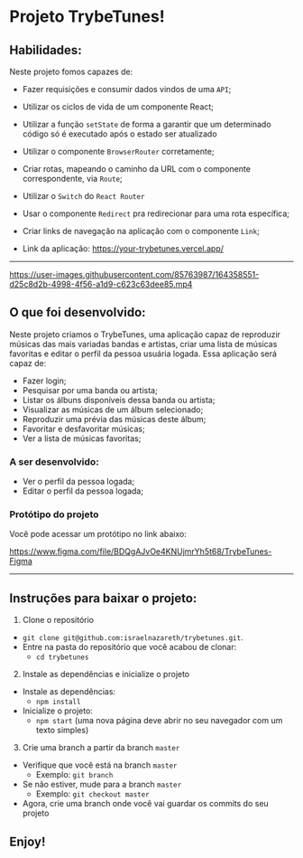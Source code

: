 # Projeto TrybeTunes!

## Habilidades:
Neste projeto fomos capazes de:

  * Fazer requisições e consumir dados vindos de uma `API`;

  * Utilizar os ciclos de vida de um componente React;

  * Utilizar a função `setState` de forma a garantir que um determinado código só é executado após o estado ser atualizado
  
  * Utilizar o componente `BrowserRouter` corretamente;

  * Criar rotas, mapeando o caminho da URL com o componente correspondente, via `Route`;

  * Utilizar o `Switch` do `React Router`

  * Usar o componente `Redirect` pra redirecionar para uma rota específica;

  * Criar links de navegação na aplicação com o componente `Link`;

  * Link da aplicação: https://your-trybetunes.vercel.app/

---

https://user-images.githubusercontent.com/85763987/164358551-d25c8d2b-4998-4f56-a1d9-c623c63dee85.mp4

## O que foi desenvolvido:

Neste projeto criamos o TrybeTunes, uma aplicação capaz de reproduzir músicas das mais variadas bandas e artistas, criar uma lista de músicas favoritas e editar o perfil da pessoa usuária logada. Essa aplicação será capaz de:

  - Fazer login;
  - Pesquisar por uma banda ou artista;
  - Listar os álbuns disponíveis dessa banda ou artista;
  - Visualizar as músicas de um álbum selecionado;
  - Reproduzir uma prévia das músicas deste álbum;
  - Favoritar e desfavoritar músicas;
  - Ver a lista de músicas favoritas;

### A ser desenvolvido:
  - Ver o perfil da pessoa logada;
  - Editar o perfil da pessoa logada;

### Protótipo do projeto
Você pode acessar um protótipo no link abaixo:

https://www.figma.com/file/BDQgAJvOe4KNUjmrYh5t68/TrybeTunes-Figma

---

## Instruções para baixar o projeto:

1. Clone o repositório
  * `git clone git@github.com:israelnazareth/trybetunes.git`.
  * Entre na pasta do repositório que você acabou de clonar:
    * `cd trybetunes`

2. Instale as dependências e inicialize o projeto
  * Instale as dependências:
    * `npm install`
  * Inicialize o projeto:
    * `npm start` (uma nova página deve abrir no seu navegador com um texto simples)

3. Crie uma branch a partir da branch `master`

  * Verifique que você está na branch `master`
    * Exemplo: `git branch`
  * Se não estiver, mude para a branch `master`
    * Exemplo: `git checkout master`
  * Agora, crie uma branch onde você vai guardar os commits do seu projeto

## Enjoy!
